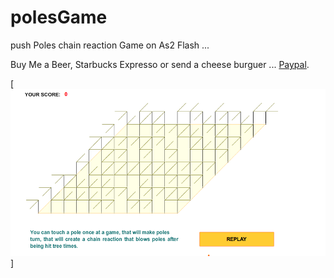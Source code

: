 # polesGame

push Poles chain reaction Game  on As2 Flash ...

Buy Me a Beer, Starbucks Expresso or send a cheese burguer ... [Paypal](https://www.paypal.me/gospelOfLuke/25).

[![que no se resistieran, por que sino los mataban ... ](https://raw.githubusercontent.com/rgarro/polesGame/master/poles.png)]

